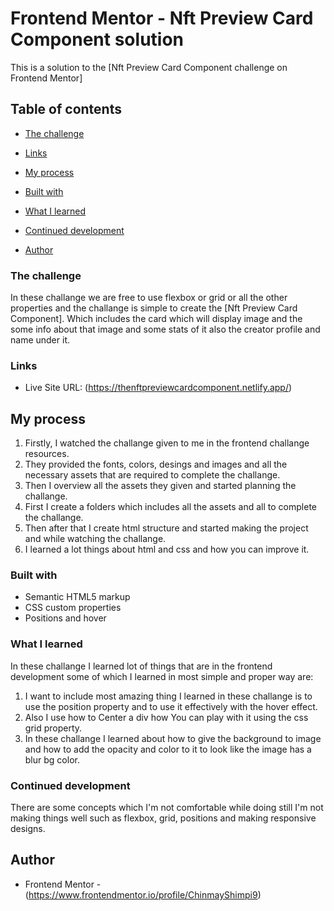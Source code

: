# Frontend Mentor - Nft Preview Card Component solution

This is a solution to the [Nft Preview Card Component challenge on Frontend Mentor]

## Table of contents

- [The challenge](#the-challenge)

- [Links](#links)

- [My process](#my-process)

- [Built with](#built-with)

- [What I learned](#what-i-learned)

- [Continued development](#continued-development)

- [Author](#author)


### The challenge

In these challange we are free to use flexbox or grid or all the other properties and the challange is simple to create the [Nft Preview Card Component].
Which includes the card which will display image and the some info about that image and some stats of it also the creator profile and name under it.


### Links

- Live Site URL: (https://thenftpreviewcardcomponent.netlify.app/)


## My process

1. Firstly, I watched the challange given to me in the frontend challange resources.
2. They provided the fonts, colors, desings and images and all the necessary assets that are required to complete the challange.
3. Then I overview all the assets they  given and started planning the challange.
4. First I create a folders which includes all the assets and all to complete the challange.
5. Then after that I create html structure  and started making the project and while watching the challange.
6. I learned a lot things about html and css and how you can improve it.


### Built with

- Semantic HTML5 markup
- CSS custom properties
- Positions and hover


### What I learned

In these challange I learned lot of things that are in the frontend development some of which  I learned in most simple and proper way are:

1. I want to include most amazing thing I learned in these challange is to use the position property and to use it effectively with the hover effect.
2. Also I use how to Center a div how You can play with it using the css grid property.
3. In these challange I learned about how to give the background to image and how to add the opacity and color to it to look like the image has a blur bg color.


### Continued development

There are some concepts which I'm not comfortable while doing still I'm not making things well such as flexbox, grid, positions and making responsive designs.

## Author

- Frontend Mentor - (https://www.frontendmentor.io/profile/ChinmayShimpi9)